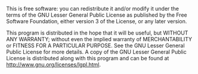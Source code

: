 This is free software: you can redistribute it and/or modify it under the terms of the GNU Lesser General Public License as published by the Free Software Foundation, either version 3 of the License, or any later version.

This program is distributed in the hope that it will be useful, but WITHOUT ANY WARRANTY; without even the implied warranty of MERCHANTABILITY or FITNESS FOR A PARTICULAR PURPOSE. See the GNU Lesser General Public License for more details. A copy of the GNU Lesser General Public License is distributed along with this program and can be found at http://www.gnu.org/licenses/lgpl.html.
